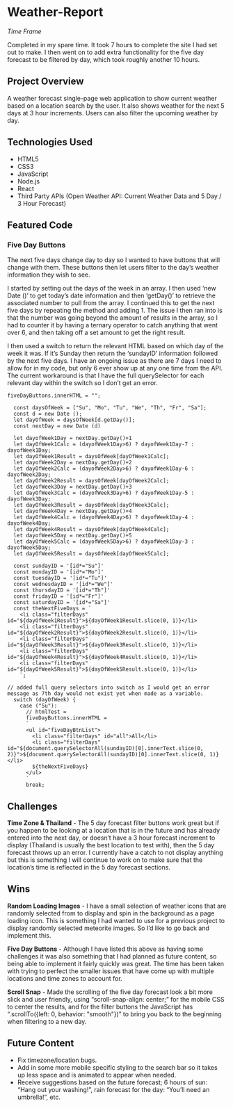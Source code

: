 # **Weather-Report**

*Time Frame*

Completed in my spare time. It took 7 hours to complete the site I had set out to make. I then went on to add extra functionality for the five day forecast to be filtered by day, which took roughly another 10 hours.

## Project Overview
A weather forecast single-page web application to show current weather based on a location search by the user. It also shows weather for the next 5 days at 3 hour increments. Users can also filter the upcoming weather by day.

## Technologies Used

- HTML5
- CSS3
- JavaScript
- Node.js
- React
- Third Party APIs (Open Weather API: Current Weather Data and 5 Day / 3 Hour Forecast)

## Featured Code

### Five Day Buttons
The next five days change day to day so I wanted to have buttons that will change with them. These buttons then let users filter to the day’s weather information they wish to see. 

I started by setting out the days of the week in an array. I then used ‘new Date ()’ to get today’s date information and then ‘getDay()’ to retrieve the associated number to pull from the array. I continued this to get the next five days by repeating the method and adding 1.  The issue I then ran into is that the number was going beyond the amount of results in the array, so I had to counter it by having a ternary operator to catch anything that went over 6, and then taking off a set amount to get the right result. 

I then used a switch to return the relevant HTML based on which day of the week it was. If it’s Sunday then return the ‘sundayID’ information followed by the next five days. I have an ongoing issue as there are 7 days I need to allow for in my code, but only 6 ever show up at any one time from the API. The current workaround is that I have the full querySelector for each relevant day within the switch so I don’t get an error.


```
fiveDayButtons.innerHTML = "";

  const daysOfWeek = ["Su", "Mo", "Tu", "We", "Th", "Fr", "Sa"];
  const d = new Date ();
  let dayOfWeek = daysOfWeek[d.getDay()];
  const nextDay = new Date (d)

  let dayofWeek1Day = nextDay.getDay()+1
  let dayOfWeek1Calc = (dayofWeek1Day>6) ? dayofWeek1Day-7 : dayofWeek1Day;
  let dayOfWeek1Result = daysOfWeek[dayOfWeek1Calc];
  let dayofWeek2Day = nextDay.getDay()+2
  let dayOfWeek2Calc = (dayofWeek2Day>6) ? dayofWeek1Day-6 : dayofWeek2Day;
  let dayOfWeek2Result = daysOfWeek[dayOfWeek2Calc];
  let dayofWeek3Day = nextDay.getDay()+3
  let dayOfWeek3Calc = (dayofWeek3Day>6) ? dayofWeek1Day-5 : dayofWeek3Day;
  let dayOfWeek3Result = daysOfWeek[dayOfWeek3Calc];
  let dayofWeek4Day = nextDay.getDay()+4
  let dayOfWeek4Calc = (dayofWeek4Day>6) ? dayofWeek1Day-4 : dayofWeek4Day;
  let dayOfWeek4Result = daysOfWeek[dayOfWeek4Calc];
  let dayofWeek5Day = nextDay.getDay()+5
  let dayOfWeek5Calc = (dayofWeek5Day>6) ? dayofWeek1Day-3 : dayofWeek5Day;
  let dayOfWeek5Result = daysOfWeek[dayOfWeek5Calc];

  const sundayID = '[id*="Su"]'
  const mondayID = '[id*="Mo"]'
  const tuesdayID = '[id*="Tu"]'
  const wednesdayID = '[id*="We"]'
  const thursdayID = '[id*="Th"]'
  const fridayID = '[id*="Fr"]'
  const saturdayID = '[id*="Sa"]'
  const theNextFiveDays = `
    <li class="filterDays" id="${dayOfWeek1Result}">${dayOfWeek1Result.slice(0, 1)}</li>
    <li class="filterDays" id="${dayOfWeek2Result}">${dayOfWeek2Result.slice(0, 1)}</li>
    <li class="filterDays" id="${dayOfWeek3Result}">${dayOfWeek3Result.slice(0, 1)}</li>
    <li class="filterDays" id="${dayOfWeek4Result}">${dayOfWeek4Result.slice(0, 1)}</li>
    <li class="filterDays" id="${dayOfWeek5Result}">${dayOfWeek5Result.slice(0, 1)}</li>
    `;

// added full query selectors into switch as I would get an error message as 7th day would not exist yet when made as a variable.
  switch (dayOfWeek) {
    case ("Su"):
      // htmlTest =
      fiveDayButtons.innerHTML =
      `
      <ul id="fiveDayBtnList">
        <li class="filterDays" id="all">All</li>
        <li class="filterDays" id="${document.querySelectorAll(sundayID)[0].innerText.slice(0, 2)}">${document.querySelectorAll(sundayID)[0].innerText.slice(0, 1)}</li>
        ${theNextFiveDays}
      </ul>
      `
      break;

```
## Challenges

**Time Zone & Thailand** - The 5 day forecast filter buttons work great but if you happen to be looking at a location that is in the future and has already entered into the next day, or doesn’t have a 3 hour forecast increment to display (Thailand is usually the best location to test with), then the 5 day forecast throws up an error. I currently have a catch to not display anything but this is something I will continue to work on to make sure that the location’s time is reflected in the 5 day forecast sections. 

## Wins

**Random Loading Images** - I have a small selection of weather icons that are randomly selected from to display and spin in the background as a page loading icon. This is something I had wanted to use for a previous project to display randomly selected meteorite images. So I’d like to go back and implement this.

**Five Day Buttons** - Although I have listed this above as having some challenges it was also something that I had planned as future content, so being able to implement it fairly quickly was great. The time has been taken with trying to perfect the smaller issues that have come up with multiple locations and time zones to account for. 

**Scroll Snap** - Made the scrolling of the five day forecast look a bit more slick and user friendly, using “scroll-snap-align: center;” for the mobile CSS to center the results, and for the filter buttons the JavaScript has “.scrollTo({left: 0, behavior: "smooth"})” to bring you back to the beginning when filtering to a new day.

## Future Content

* Fix timezone/location bugs.
* Add in some more mobile specific styling to the search bar so it takes up less space and is animated to appear when needed.
* Receive suggestions based on the future forecast; 6 hours of sun: “Hang out your washing!”, rain forecast for the day: “You’ll need an umbrella!”, etc.
